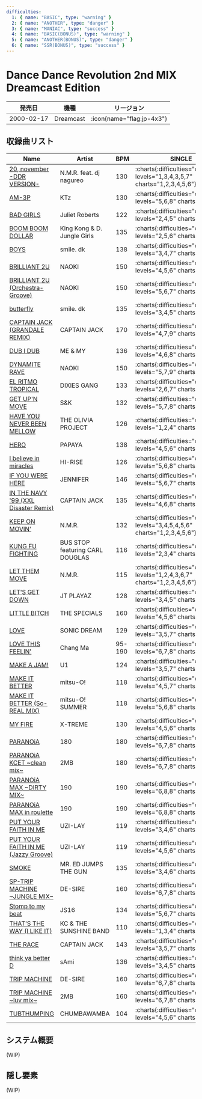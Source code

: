 ```yaml
---
difficulties:
  1: { name: "BASIC", type: "warning" }
  2: { name: "ANOTHER", type: "danger" }
  3: { name: "MANIAC", type: "success" }
  4: { name: "BASIC(BONUS)", type: "warning" }
  5: { name: "ANOTHER(BONUS)", type: "danger" }
  6: { name: "SSR(BONUS)", type: "success" }
---
```


# Dance Dance Revolution 2nd MIX Dreamcast Edition

|発売日|機種|リージョン|
|------|----|---------|
|2000-02-17|Dreamcast| :icon{name="flag:jp-4x3"}|

## 収録曲リスト

|Name|Artist|BPM|SINGLE|DOUBLE|COUPLE|STEP BATTLE|
|----|------|---|------|------|------|-----------|
|[20, november -DDR VERSION-](/playstation-jp/2nd/20-november-ddr)|N.M.R. feat. dj nagureo|130| :charts{:difficulties="difficulties" levels="1,3,4,3,5,7" charts="1,2,3,4,5,6"}| :charts{:difficulties="difficulties" levels="2,4,3,5,7" charts="1,2,4,5,6"}| :charts{:difficulties="difficulties" levels="1,3,4" charts="1,2,3"}| :charts{:difficulties="difficulties" levels="?,?,?" charts="1,2,3"}|
|[AM-3P](/playstation-jp/2nd/am-3p)|KTz|130| :charts{:difficulties="difficulties" levels="5,6,8" charts="1,2,3"}| :charts{:difficulties="difficulties" levels="5,6" charts="1,2"}| :charts{:difficulties="difficulties" levels="5,6,8" charts="1,2,3"}||
|[BAD GIRLS](/playstation-jp/2nd/bad-girls)|Juliet Roberts|122| :charts{:difficulties="difficulties" levels="2,4,5" charts="1,2,3"}| :charts{:difficulties="difficulties" levels="3,4" charts="1,2"}| :charts{:difficulties="difficulties" levels="2,4,5" charts="1,2,3"}||
|[BOOM BOOM DOLLAR](/playstation-jp/2nd/boom-boom-dollar)|King Kong & D. Jungle Girls|135| :charts{:difficulties="difficulties" levels="2,5,6" charts="1,2,3"}| :charts{:difficulties="difficulties" levels="3,5" charts="1,2"}| :charts{:difficulties="difficulties" levels="2,5,6" charts="1,2,3"}||
|[BOYS](/playstation-jp/1st/boys-smiledk)|smile. dk|138| :charts{:difficulties="difficulties" levels="3,4,7" charts="1,2,3"}| :charts{:difficulties="difficulties" levels="4,5" charts="1,2"}| :charts{:difficulties="difficulties" levels="3,4,7" charts="1,2,3"}||
|[BRILLIANT 2U](/playstation-jp/2nd/brilliant-2u)|NAOKI|150| :charts{:difficulties="difficulties" levels="4,5,6" charts="1,2,3"}| :charts{:difficulties="difficulties" levels="4,5" charts="1,2"}| :charts{:difficulties="difficulties" levels="4,5,6" charts="1,2,3"}||
|[BRILLIANT 2U (Orchestra-Groove)](/playstation-jp/2nd/brilliant-2u-orchestra-groove)|NAOKI|150| :charts{:difficulties="difficulties" levels="5,6,7" charts="1,2,3"}| :charts{:difficulties="difficulties" levels="4,5" charts="1,2"}| :charts{:difficulties="difficulties" levels="5,6,7" charts="1,2,3"}||
|[butterfly](/playstation-jp/1st/butterfly)|smile. dk|135| :charts{:difficulties="difficulties" levels="3,4,5" charts="1,2,3"}| :charts{:difficulties="difficulties" levels="4,5" charts="1,2"}| :charts{:difficulties="difficulties" levels="3,4,5" charts="1,2,3"}|
|[CAPTAIN JACK (GRANDALE REMIX)](/dreamcast-jp/2nd/captain-jack)|CAPTAIN JACK|170| :charts{:difficulties="difficulties" levels="4,7,9" charts="4,5,6"}| :charts{:difficulties="difficulties" levels="5,7,9" charts="4,5,6"}|||
|[DUB I DUB](/playstation-jp/2nd/dub-i-dub)|ME & MY|136| :charts{:difficulties="difficulties" levels="4,6,8" charts="1,2,3"}| :charts{:difficulties="difficulties" levels="5,7" charts="1,2"}| :charts{:difficulties="difficulties" levels="4,6,8" charts="1,2,3"}||
|[DYNAMITE RAVE](/dreamcast-jp/2nd/dynamite-rave)|NAOKI|150| :charts{:difficulties="difficulties" levels="5,7,9" charts="4,5,6"}| :charts{:difficulties="difficulties" levels="5,6,8" charts="4,5,6"}|||
|[EL RITMO TROPICAL](/playstation-jp/2nd/el-ritmo-tropical)|DIXIES GANG|133| :charts{:difficulties="difficulties" levels="2,6,7" charts="1,2,3"}| :charts{:difficulties="difficulties" levels="4,5" charts="1,2"}| :charts{:difficulties="difficulties" levels="2,6,7" charts="1,2,3"}||
|[GET UP'N MOVE](/playstation-jp/2nd/get-up-n-move)|S&K|132| :charts{:difficulties="difficulties" levels="5,7,8" charts="1,2,3"}| :charts{:difficulties="difficulties" levels="6,7" charts="1,2"}| :charts{:difficulties="difficulties" levels="5,7,8" charts="1,2,3"}||
|[HAVE YOU NEVER BEEN MELLOW](/playstation-jp/1st/have-you-never-been-mellow)|THE OLIVIA PROJECT|126| :charts{:difficulties="difficulties" levels="1,2,4" charts="1,2,3"}| :charts{:difficulties="difficulties" levels="2,3" charts="1,2"}| :charts{:difficulties="difficulties" levels="1,2,4" charts="1,2,3"}|
|[HERO](/playstation-jp/2nd/hero)|PAPAYA|138| :charts{:difficulties="difficulties" levels="4,5,6" charts="1,2,3"}| :charts{:difficulties="difficulties" levels="5,6" charts="1,2"}| :charts{:difficulties="difficulties" levels="4,5,6" charts="1,2,3"}||
|[I believe in miracles](/playstation-jp/1st/i-believe-in-miracles)|HI-RISE|126| :charts{:difficulties="difficulties" levels="5,6,8" charts="1,2,3"}| :charts{:difficulties="difficulties" levels="6,7" charts="1,2"}| :charts{:difficulties="difficulties" levels="5,6,8" charts="1,2,3"}||
|[IF YOU WERE HERE](/playstation-jp/2nd/if-you-were-here)|JENNIFER|146| :charts{:difficulties="difficulties" levels="5,6,7" charts="1,2,3"}| :charts{:difficulties="difficulties" levels="6,7" charts="1,2"}| :charts{:difficulties="difficulties" levels="5,6,7" charts="1,2,3"}||
|[IN THE NAVY '99 (XXL Disaster Remix)](/playstation-jp/2nd/in-the-navy)|CAPTAIN JACK|135| :charts{:difficulties="difficulties" levels="4,6,8" charts="4,5,6"}| :charts{:difficulties="difficulties" levels="4,5,8" charts="4,5,6"}|||
|[KEEP ON MOVIN'](/playstation-jp/2nd/keep-on-movin)|N.M.R.|132| :charts{:difficulties="difficulties" levels="3,4,5,4,5,6" charts="1,2,3,4,5,6"}| :charts{:difficulties="difficulties" levels="3,4,4,6,7" charts="1,2,4,5,6"}| :charts{:difficulties="difficulties" levels="3,4,5" charts="1,2,3"}| :charts{:difficulties="difficulties" levels="?,?,?" charts="1,2,3"}|
|[KUNG FU FIGHTING](/playstation-jp/1st/kung-fu-fighting)|BUS STOP featuring CARL DOUGLAS|116| :charts{:difficulties="difficulties" levels="2,3,4" charts="1,2,3"}| :charts{:difficulties="difficulties" levels="3,4" charts="1,2"}| :charts{:difficulties="difficulties" levels="2,3,4" charts="1,2,3"}|
|[LET THEM MOVE](/playstation-jp/2nd/let-them-move)|N.M.R.|115| :charts{:difficulties="difficulties" levels="1,2,4,3,6,7" charts="1,2,3,4,5,6"}| :charts{:difficulties="difficulties" levels="2,3,3,6,7" charts="1,2,4,5,6"}| :charts{:difficulties="difficulties" levels="1,2,4" charts="1,2,3"}| :charts{:difficulties="difficulties" levels="?,?,?" charts="1,2,3"}|
|[LET'S GET DOWN](/playstation-jp/1st/lets-get-down)|JT PLAYAZ|128| :charts{:difficulties="difficulties" levels="3,4,5" charts="1,2,3"}| :charts{:difficulties="difficulties" levels="4,5" charts="1,2"}| :charts{:difficulties="difficulties" levels="3,4,5" charts="1,2,3"}|
|[LITTLE BITCH](/playstation-jp/1st/little-bitch)|THE SPECIALS|160| :charts{:difficulties="difficulties" levels="4,5,6" charts="1,2,3"}| :charts{:difficulties="difficulties" levels="5,6" charts="1,2"}| :charts{:difficulties="difficulties" levels="4,5,6" charts="1,2,3"}|
|[LOVE](/playstation-jp/2nd/love)|SONIC DREAM|129| :charts{:difficulties="difficulties" levels="3,5,7" charts="1,2,3"}| :charts{:difficulties="difficulties" levels="3,5" charts="1,2"}| :charts{:difficulties="difficulties" levels="3,5,7" charts="1,2,3"}||
|[LOVE THIS FEELIN'](/playstation-jp/2nd/love-this-feelin)|Chang Ma|95-190| :charts{:difficulties="difficulties" levels="6,7,8" charts="1,2,3"}| :charts{:difficulties="difficulties" levels="7,8" charts="1,2"}| :charts{:difficulties="difficulties" levels="6,7,8" charts="1,2,3"}||
|[MAKE A JAM!](/playstation-jp/1st/make-a-jam)|U1|124| :charts{:difficulties="difficulties" levels="3,5,7" charts="1,2,3"}| :charts{:difficulties="difficulties" levels="4,5" charts="1,2"}| :charts{:difficulties="difficulties" levels="3,5,7" charts="1,2,3"}|
|[MAKE IT BETTER](/playstation-jp/1st/make-it-better)|mitsu-O!|118| :charts{:difficulties="difficulties" levels="4,5,7" charts="1,2,3"}| :charts{:difficulties="difficulties" levels="5,7" charts="1,2"}| :charts{:difficulties="difficulties" levels="4,5,7" charts="1,2,3"}|
|[MAKE IT BETTER (So-REAL MIX)](/playstation-jp/2nd/make-it-better-so-real)|mitsu-O! SUMMER|118| :charts{:difficulties="difficulties" levels="5,6,8" charts="1,2,3"}| :charts{:difficulties="difficulties" levels="5,7" charts="1,2"}| :charts{:difficulties="difficulties" levels="5,6,8" charts="1,2,3"}|
|[MY FIRE](/playstation-jp/1st/my-fire)|X-TREME|130| :charts{:difficulties="difficulties" levels="4,5,6" charts="1,2,3"}| :charts{:difficulties="difficulties" levels="4,5" charts="1,2"}| :charts{:difficulties="difficulties" levels="4,5,6" charts="1,2,3"}|
|[PARANOiA](/playstation-jp/1st/paranoia)|180|180| :charts{:difficulties="difficulties" levels="6,7,8" charts="1,2,3"}| :charts{:difficulties="difficulties" levels="7,8" charts="1,2"}| :charts{:difficulties="difficulties" levels="6,7,8" charts="1,2,3"}|
|[PARANOiA KCET \~clean mix\~](/playstation-jp/1st/paranoia-kcet)|2MB|180| :charts{:difficulties="difficulties" levels="6,7,8" charts="1,2,3"}| :charts{:difficulties="difficulties" levels="7,8" charts="1,2"}| :charts{:difficulties="difficulties" levels="6,7,8" charts="1,2,3"}|
|[PARANOiA MAX \~DIRTY MIX\~](/playstation-jp/1st/paranoia-max)|190|190| :charts{:difficulties="difficulties" levels="6,8,8" charts="1,2,3"}| :charts{:difficulties="difficulties" levels="7,8" charts="1,2"}| :charts{:difficulties="difficulties" levels="6,8,8" charts="1,2,3"}|
|[PARANOiA MAX in roulette](/playstation-jp/1st/paranoia-max)|190|190| :charts{:difficulties="difficulties" levels="6,8,8" charts="1,2,3"}| :charts{:difficulties="difficulties" levels="7,8" charts="1,2"}| :charts{:difficulties="difficulties" levels="6,8,8" charts="1,2,3"}|
|[PUT YOUR FAITH IN ME](/playstation-jp/2nd/put-your-faith-in-me)|UZI-LAY|119| :charts{:difficulties="difficulties" levels="3,4,6" charts="1,2,3"}| :charts{:difficulties="difficulties" levels="4,5" charts="1,2"}| :charts{:difficulties="difficulties" levels="3,4,6" charts="1,2,3"}||
|[PUT YOUR FAITH IN ME (Jazzy Groove)](/playstation-jp/2nd/put-your-faith-in-me-jazzy-groove)|UZI-LAY|119| :charts{:difficulties="difficulties" levels="4,5,6" charts="1,2,3"}| :charts{:difficulties="difficulties" levels="5,6" charts="1,2"}| :charts{:difficulties="difficulties" levels="4,5,6" charts="1,2,3"}||
|[SMOKE](/playstation-jp/2nd/smoke)|MR. ED JUMPS THE GUN|135| :charts{:difficulties="difficulties" levels="3,4,6" charts="1,2,3"}| :charts{:difficulties="difficulties" levels="4,5" charts="1,2"}| :charts{:difficulties="difficulties" levels="3,4,6" charts="1,2,3"}||
|[SP-TRIP MACHINE \~JUNGLE MIX\~](/playstation-jp/2nd/sp-trip-machine)|DE-SIRE|160| :charts{:difficulties="difficulties" levels="6,7,8" charts="1,2,3"}| :charts{:difficulties="difficulties" levels="7,8" charts="1,2"}| :charts{:difficulties="difficulties" levels="6,7,8" charts="1,2,3"}||
|[Stomp to my beat](/playstation-jp/2nd/stomp-to-my-beat)|JS16|134| :charts{:difficulties="difficulties" levels="5,6,7" charts="1,2,3"}| :charts{:difficulties="difficulties" levels="5,6" charts="1,2"}| :charts{:difficulties="difficulties" levels="5,6,7" charts="1,2,3"}||
|[THAT'S THE WAY (I LIKE IT)](/playstation-jp/1st/thats-the-way)|KC & THE SUNSHINE BAND|110| :charts{:difficulties="difficulties" levels="1,3,4" charts="1,2,3"}| :charts{:difficulties="difficulties" levels="2,4" charts="1,2"}| :charts{:difficulties="difficulties" levels="1,3,4" charts="1,2,3"}|
|[THE RACE](/playstation-jp/2nd/the-race)|CAPTAIN JACK|143| :charts{:difficulties="difficulties" levels="3,5,7" charts="4,5,6"}| :charts{:difficulties="difficulties" levels="4,6,7" charts="4,5,6"}|||
|[think ya better D](/playstation-jp/2nd/think-ya-better-d)|sAmi|136| :charts{:difficulties="difficulties" levels="3,4,5" charts="1,2,3"}| :charts{:difficulties="difficulties" levels="3,4" charts="1,2"}| :charts{:difficulties="difficulties" levels="3,4,5" charts="1,2,3"}||
|[TRIP MACHINE](/playstation-jp/1st/trip-machine)|DE-SIRE|160| :charts{:difficulties="difficulties" levels="6,7,8" charts="1,2,3"}| :charts{:difficulties="difficulties" levels="7,8" charts="1,2"}| :charts{:difficulties="difficulties" levels="6,7,8" charts="1,2,3"}|
|[TRIP MACHINE \~luv mix\~](/playstation-jp/2nd/trip-machine-luv)|2MB|160| :charts{:difficulties="difficulties" levels="6,7,8" charts="1,2,3"}| :charts{:difficulties="difficulties" levels="7,8" charts="1,2"}| :charts{:difficulties="difficulties" levels="6,7,8" charts="1,2,3"}||
|[TUBTHUMPING](/playstation-jp/2nd/tubthumping)|CHUMBAWAMBA|104| :charts{:difficulties="difficulties" levels="4,5,6" charts="1,2,3"}| :charts{:difficulties="difficulties" levels="4,6" charts="1,2"}| :charts{:difficulties="difficulties" levels="4,5,6" charts="1,2,3"}||

## システム概要

(WIP)

## 隠し要素

(WIP)
